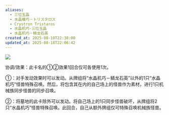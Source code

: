 ```yaml
---
aliases:
  - 三位玉晶
  - 水晶機巧－トリスタロス
  - Crystron Tristaros
  - 水晶机巧-三位玉晶
  - 水晶机巧－鳞龙石英
created_at: 2025-08-10T22:38:00
updated_at: 2025-08-18T22:06:42
---
```



![](https://cdn.233.momobako.com/ygopro/pics/99471856.jpg!half)

协调/效果：此卡名的①②效果1回合仅可各使用1次。

①：对手发动效果时可以发动。从牌组将“水晶机巧－鳞龙石英”以外的1只“水晶机巧”怪兽特殊召唤。然后，将包含其在内的自己场上的怪兽作为素材，进行1只机械族同步怪兽的同步召唤。

②：将墓地的此卡除外可以发动。将自己场上的1只同步怪兽破坏，从牌组将2只“水晶机巧”怪兽特殊召唤。此回合，自己从额外牌组仅可特殊召唤机械族怪兽。

